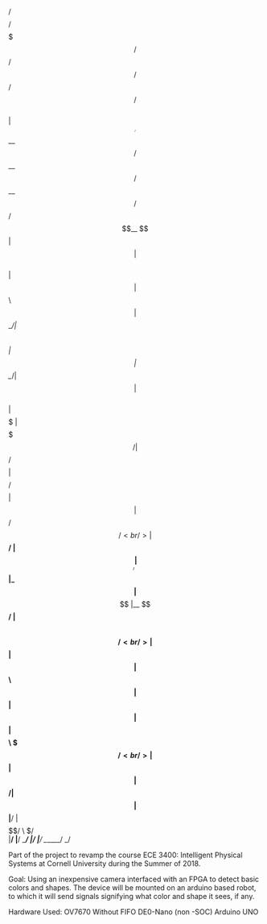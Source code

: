  /$$$$$$$$/$$$$$$$   /$$$$$$   /$$$$$$                         /$$$$$$  /$$    /$$ <br />
| $$_____/ $$__  $$ /$$__  $$ /$$__  $$          /$$          /$$__  $$| $$   | $$ <br />
| $$     | $$  \ $$| $$  \__/| $$  \ $$         | $$         | $$  \__/| $$   | $$ <br />
| $$$$$  | $$$$$$$/| $$ /$$$$| $$$$$$$$       /$$$$$$$$      | $$      |  $$ / $$/ <br />
| $$__/  | $$____/ | $$|_  $$| $$__  $$      |__  $$__/      | $$       \  $$ $$/ <br />
| $$     | $$      | $$  \ $$| $$  | $$         | $$         | $$    $$  \  $$$/  <br />
| $$     | $$      |  $$$$$$/| $$  | $$         |__/         |  $$$$$$/   \  $/   <br />
|__/     |__/       \______/ |__/  |__/                       \______/     \_/    <br />

Part of the project to revamp the course ECE 3400: Intelligent Physical Systems at Cornell University during the Summer of 2018. 

Goal:
Using an inexpensive camera interfaced with an FPGA to detect basic colors and shapes.
The device will be mounted on an arduino based robot, to which it will send signals signifying what color and shape it sees, if any.

Hardware Used:
OV7670 Without FIFO
DE0-Nano (non -SOC)
Arduino UNO




